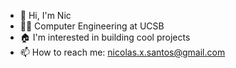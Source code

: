 - 👋 Hi, I'm Nic
- 🏄‍♂️ Computer Engineering at UCSB
- 🏠 I'm interested in building cool projects
- 📫 How to reach me: nicolas.x.santos@gmail.com

<!--
**nicxs3/nicxs3** is a ✨ _special_ ✨ repository because its `README.md` (this file) appears on your GitHub profile.

Here are some ideas to get you started:

- 🔭 I’m currently working on ...
- 🌱 I’m currently learning ...
- 👯 I’m looking to collaborate on ...
- 🤔 I’m looking for help with ...
- 💬 Ask me about ...
- 📫 How to reach me: ...
- 😄 Pronouns: ...
- ⚡ Fun fact: ...
-->
